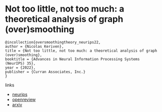 # Not too little, not too much: a theoretical analysis of graph (over)smoothing

```
@incollection{oversmoothingtheory_neurips22,
author = {Nicolas Keriven},
title = {Not too little, not too much: a theoretical analysis of graph (over)smoothing},
booktitle = {Advances in Neural Information Processing Systems (NeurIPS) 35},
year = {2022},
publisher = {Curran Associates, Inc.}
}
```

links
- [neurips](https://nips.cc/Conferences/2022/Schedule?showEvent=53409)
- [openreview](https://openreview.net/forum?id=-Lm0B9UYMy6)
- [arxiv](https://arxiv.org/abs/2205.12156)
